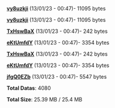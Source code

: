 [**vy8uzkji**](/data/vy8uzkji.txt) (13/01/23 - 00:47)- 11095 bytes

[**vy8uzkji**](/data/vy8uzkji.txt) (13/01/23 - 00:47)- 11095 bytes

[**TxHswBaX**](/data/TxHswBaX.txt) (13/01/23 - 00:47)- 242 bytes

[**eKtUmfdY**](/data/eKtUmfdY.txt) (13/01/23 - 00:47)- 3354 bytes

[**TxHswBaX**](/data/TxHswBaX.txt) (13/01/23 - 00:47)- 242 bytes

[**eKtUmfdY**](/data/eKtUmfdY.txt) (13/01/23 - 00:47)- 3354 bytes

[**jfgQ0EZb**](/data/jfgQ0EZb.txt) (13/01/23 - 00:47)- 5547 bytes

**Total Datas**: 4080

**Total Size**: 25.39 MB / 25.4 MB